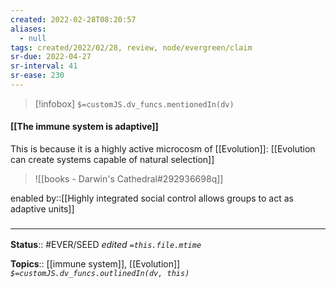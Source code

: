 ```yaml
---
created: 2022-02-28T08:20:57 
aliases:
  - null
tags: created/2022/02/28, review, node/evergreen/claim
sr-due: 2022-04-27
sr-interval: 41
sr-ease: 230
---
```

> [!infobox]
`$=customJS.dv_funcs.mentionedIn(dv)`

#### [[The immune system is adaptive]] 

This is because it is a highly active microcosm of [[Evolution]]: [[Evolution can create systems capable of natural selection]]

> ![[books - Darwin's Cathedral#292936698q]]

enabled by::[[Highly integrated social control allows groups to act as adaptive units]]
### <hr class="footnote"/>

**Status**:: #EVER/SEED 
*edited `=this.file.mtime`*

**Topics**:: [[immune system]], [[Evolution]]
*`$=customJS.dv_funcs.outlinedIn(dv, this)`*
